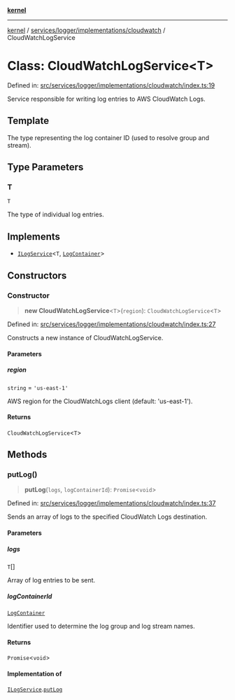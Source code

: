 [**kernel**](../../../../../README.md)

***

[kernel](../../../../../modules.md) / [services/logger/implementations/cloudwatch](../README.md) / CloudWatchLogService

# Class: CloudWatchLogService\<T\>

Defined in: [src/services/logger/implementations/cloudwatch/index.ts:19](https://github.com/atolini/dyna-x/blob/9212a96a81963b1f87ab4e0a5690bd13f536ed17/src/services/logger/implementations/cloudwatch/index.ts#L19)

Service responsible for writing log entries to AWS CloudWatch Logs.

## Template

The type representing the log container ID (used to resolve group and stream).

## Type Parameters

### T

`T`

The type of individual log entries.

## Implements

- [`ILogService`](../../../contracts/interfaces/ILogService.md)\<`T`, [`LogContainer`](../interfaces/LogContainer.md)\>

## Constructors

### Constructor

> **new CloudWatchLogService**\<`T`\>(`region`): `CloudWatchLogService`\<`T`\>

Defined in: [src/services/logger/implementations/cloudwatch/index.ts:27](https://github.com/atolini/dyna-x/blob/9212a96a81963b1f87ab4e0a5690bd13f536ed17/src/services/logger/implementations/cloudwatch/index.ts#L27)

Constructs a new instance of CloudWatchLogService.

#### Parameters

##### region

`string` = `'us-east-1'`

AWS region for the CloudWatchLogs client (default: 'us-east-1').

#### Returns

`CloudWatchLogService`\<`T`\>

## Methods

### putLog()

> **putLog**(`logs`, `logContainerId`): `Promise`\<`void`\>

Defined in: [src/services/logger/implementations/cloudwatch/index.ts:37](https://github.com/atolini/dyna-x/blob/9212a96a81963b1f87ab4e0a5690bd13f536ed17/src/services/logger/implementations/cloudwatch/index.ts#L37)

Sends an array of logs to the specified CloudWatch Logs destination.

#### Parameters

##### logs

`T`[]

Array of log entries to be sent.

##### logContainerId

[`LogContainer`](../interfaces/LogContainer.md)

Identifier used to determine the log group and log stream names.

#### Returns

`Promise`\<`void`\>

#### Implementation of

[`ILogService`](../../../contracts/interfaces/ILogService.md).[`putLog`](../../../contracts/interfaces/ILogService.md#putlog)
